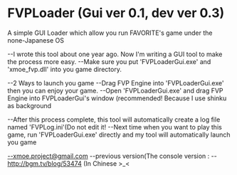 # FVPLoader (Gui ver 0.1, dev ver 0.3)
A simple GUI Loader which allow you run FAVORITE's game under the none-Japanese OS

--I wrote this tool about one year ago. Now I'm writing a GUI tool to make the process more easy.
--Make sure you put 'FVPLoaderGui.exe' and  'xmoe_fvp.dll' into you game directory.

--2 Ways to launch you game
--Drag FVP Engine into 'FVPLoaderGui.exe' then you can enjoy your game.
--Open 'FVPLoaderGui.exe' and drag FVP Engine into FVPLoaderGui's window (recommended! Because I use shinku as background

--After this process complete, this tool will automatically create a log file named 'FVPLog.ini'(Do not edit it!
--Next time when you want to play this game, run 'FVPLoaderGui.exe' directly and my tool will automatically launch you game

--xmoe.project@gmail.com
--previous version(The console version :
--http://bgm.tv/blog/53474   (In Chinese >_<
